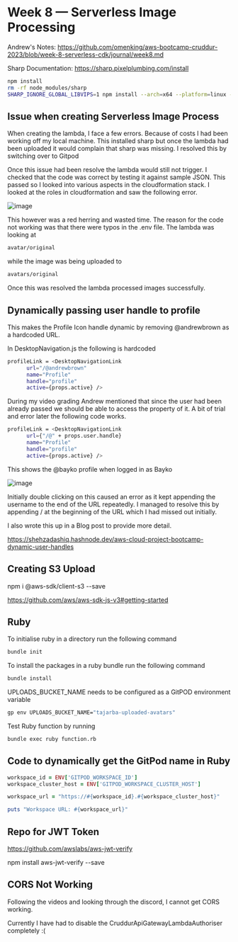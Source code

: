 # Week 8 — Serverless Image Processing

Andrew's Notes: <https://github.com/omenking/aws-bootcamp-cruddur-2023/blob/week-8-serverless-cdk/journal/week8.md>

Sharp Documentation: <https://sharp.pixelplumbing.com/install>

```sh
npm install
rm -rf node_modules/sharp
SHARP_IGNORE_GLOBAL_LIBVIPS=1 npm install --arch=x64 --platform=linux --libc=glibc sharp
```

## Issue when creating Serverless Image Process

When creating the lambda, I face a few errors. Because of costs I had been working off my local machine. This installed sharp but once the lambda had been uploaded it would complain that sharp was missing. I resolved this by switching over to Gitpod

Once this issue had been resolve the lambda would still not trigger. I checked that the code was correct by testing it against sample JSON. This passed so I looked into various aspects in the cloudformation stack. I looked at the roles in cloudformation and saw the following error.

![image](https://user-images.githubusercontent.com/5746804/232346131-f3a24fda-9819-48e7-92f2-e0760d7b9d19.png)

This however was a red herring and wasted time. The reason for the code not working was that there were typos in the .env file. The lambda was looking at

```sh
avatar/original
```

while the image was being uploaded to

```sh
avatars/original
```

Once this was resolved the lambda processed images successfully.

## Dynamically passing user handle to profile

This makes the Profile Icon handle dynamic by removing @andrewbrown as a hardcoded URL.

In DesktopNavigation.js the following is hardcoded

```sh
profileLink = <DesktopNavigationLink 
      url="/@andrewbrown" 
      name="Profile"
      handle="profile"
      active={props.active} />
```

During my video grading Andrew mentioned that since the user had been already passed we should be able to access the property of it. A bit of trial and error later the following code works.

```sh
profileLink = <DesktopNavigationLink 
      url={"/@" + props.user.handle}
      name="Profile"
      handle="profile"
      active={props.active} />
```

This shows the @bayko profile when logged in as Bayko

![image](https://user-images.githubusercontent.com/5746804/234735739-03bb7353-79a5-4474-a7cf-4a5346a3b753.png)

Initially double clicking on this caused an error as it kept appending the username to the end of the URL repeatedly. I managed to resolve this by appending / at the beginning of the URL which I had missed out initially.

I also wrote this up in a Blog post to provide more detail.

<https://shehzadashiq.hashnode.dev/aws-cloud-project-bootcamp-dynamic-user-handles>

## Creating S3 Upload

npm i @aws-sdk/client-s3 --save

<https://github.com/aws/aws-sdk-js-v3#getting-started>


## Ruby

To initialise ruby in a directory run the following command

```sh
bundle init
```

To install the packages in a ruby bundle run the following command

```sh
bundle install
```

UPLOADS_BUCKET_NAME needs to be configured as a GitPOD environment variable

```sh
gp env UPLOADS_BUCKET_NAME="tajarba-uploaded-avatars"
```

Test Ruby function by running

```sh
bundle exec ruby function.rb
```

## Code to dynamically get the GitPod name in Ruby

```rb
workspace_id = ENV['GITPOD_WORKSPACE_ID']
workspace_cluster_host = ENV['GITPOD_WORKSPACE_CLUSTER_HOST']

workspace_url = "https://#{workspace_id}.#{workspace_cluster_host}"

puts "Workspace URL: #{workspace_url}"
```

## Repo for JWT Token
https://github.com/awslabs/aws-jwt-verify

npm install aws-jwt-verify --save

## CORS Not Working

Following the videos and looking through the discord, I cannot get CORS working.

Currently I have had to disable the CruddurApiGatewayLambdaAuthoriser completely :(
